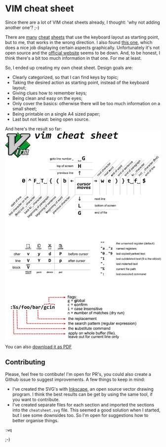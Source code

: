 # VIM cheat sheet

Since there are a lot of VIM cheat sheets already, I thought: 'why not adding another one'? ;-)

There are [many](http://michael.peopleofhonoronly.com/vim/) [cheat](http://www.viemu.com/a_vi_vim_graphical_cheat_sheet_tutorial.html) [sheets](http://sheet.shiar.nl/vi) that use the keyboard layout as starting point, but to me, that works in the wrong direction. I also found [this one](https://external-preview.redd.it/iigrixvxp5aYN9ox7Gr1dfI_rhLRotWlLsCafjJqjEQ.png?auto=webp&s=1594ddc17408cb9186a73c2a6d1a1bf1e00769dd), which does a nice job displaying certain aspects graphically. Unfortunately it's not open source and the [official website](http://www.vimcheatsheet.com/) seems to be down. And, to be honest, I think there's a bit too much information in that one. For me at least.

So, I ended up creating my own cheat sheet. Design goals are:

- Clearly categorized, so that I can find keys by topic;
- Taking the desired action as starting point, instead of the keyboard layout;
- Giving clues how to remember keys;
- Being clean and easy on the eyes;
- Only cover the basics: otherwise there will be too much information on a small sheet;
- Being printable on a single A4 sized paper; 
- Last but not least: being open source.

And here's the result so far: ![VIM cheat sheet](cheatsheet.png)

You can also [download it as PDF](cheatsheet.pdf)

## Contributing

Please, feel free to contibute! I'm open for PR's, you could also create a Github issue to suggest improvements. A few things to keep in mind:

- I've created the SVG's with [Inkscape](https://inkscape.org/), an open source vector drawing program. I think the best results can be get by using the same tool, if you want to contribute.
- I've created separate files for each section and imported the sections into the `cheatsheet.svg` file. This seemed a good solution when I started, but I see some downsides too. So I'm open for suggestions how to better organise things.

```
:wq
```

;-)
